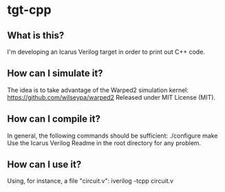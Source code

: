 tgt-cpp
============

What is this?
--------------

I'm developing an Icarus Verilog target in order to print out C++ code.

How can I simulate it?
--------------

The idea is to take advantage of the Warped2 simulation kernel:
https://github.com/wilseypa/warped2
Released under MIT License (MIT).

How can I compile it?
--------------

In general, the following commands should be sufficient:
			./configure
			make
Use the Icarus Verilog Readme in the root directory for any problem.

How can I use it?
--------------

Using, for instance, a file "circuit.v":
        iverilog -tcpp circuit.v
